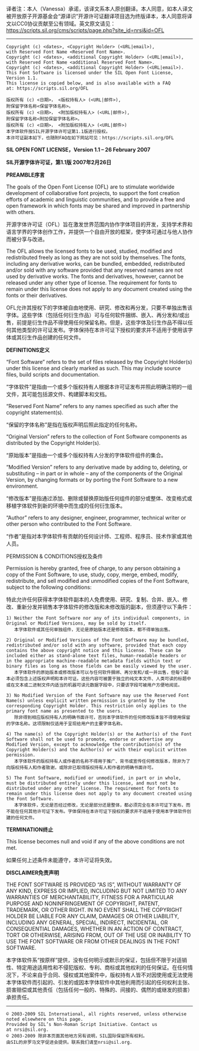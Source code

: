 译者注：本人（Vanessa）承诺，该译文系本人原创翻译。本人同意，如本人译文被开放原子开源基金会“源译识”开源许可证翻译项目选为终版译本，本人同意将译文以CC0协议贡献至公有领域。英文原文请见：https://scripts.sil.org/cms/scripts/page.php?site_id=nrsi&id=OFL

______________________________




```
Copyright (c) <dates>, <Copyright Holder> (<URL|email>),
with Reserved Font Name <Reserved Font Name>.
Copyright (c) <dates>, <additional Copyright Holder> (<URL|email>),
with Reserved Font Name <additional Reserved Font Name>.
Copyright (c) <dates>, <additional Copyright Holder> (<URL|email>).
This Font Software is licensed under the SIL Open Font License, Version 1.1.
This license is copied below, and is also available with a FAQ at: https://scripts.sil.org/OFL
 
版权所有 (c) <日期>， <版权持有人> (<URL|邮件>),
附保留字体名称<保留字体名称>。
版权所有 (c) <日期>， <附加版权持有人> (<URL|邮件>),
附保留字体名称<附加保留字体名称>。
版权所有 (c) <日期>， <附加版权持有人> (<URL|邮件>)
本字体软件按SIL开源字体许可证第1.1版进行授权。
本许可证副本如下，也随附FAQ在如下网站可见：https://scripts.sil.org/OFL
```


 **SIL OPEN FONT LICENSE，Version 1.1 – 26 February 2007**

 **SIL开源字体许可证，第1.1版 2007年2月26日** 

 **PREAMBLE序言** 

The goals of the Open Font License (OFL) are to stimulate worldwide development of collaborative font projects, to support the font creation efforts of academic and linguistic communities, and to provide a free and open framework in which fonts may be shared and improved in partnership with others.

开源字体许可证（OFL）旨在激发世界范围内协作字体项目的开发，支持学术界和语言学界的字体创作工作，并提供一个自由开放的框架，使字体可通过与他人协作而被分享与改进。

The OFL allows the licensed fonts to be used, studied, modified and redistributed freely as long as they are not sold by themselves. The fonts, including any derivative works, can be bundled, embedded, redistributed and/or sold with any software provided that any reserved names are not used by derivative works. The fonts and derivatives, however, cannot be released under any other type of license. The requirement for fonts to remain under this license does not apply to any document created using the fonts or their derivatives.

OFL允许其授权下的字体被自由地使用、研究、修改和再分发，只要不单独出售该字体。这些字体（包括任何衍生作品）可与任何软件捆绑、嵌入、再分发和/或出售，前提是衍生作品不得使用任何保留名称。但是，这些字体及衍生作品不得以任何其他类型的许可证发布。字体保持在本许可证下授权的要求并不适用于使用该字体或其衍生作品创建的任何文件。

 **DEFINITIONS定义** 

“Font Software” refers to the set of files released by the Copyright Holder(s) under this license and clearly marked as such. This may include source files, build scripts and documentation.

“字体软件”是指由一个或多个版权持有人根据本许可证发布并照此明确注明的一组文件，其可能包括源文件、构建脚本和文档。

“Reserved Font Name” refers to any names specified as such after the copyright statement(s).

“保留的字体名称”是指在版权声明后照此指定的任何名称。

“Original Version” refers to the collection of Font Software components as distributed by the Copyright Holder(s).

“原始版本”是指由一个或多个版权持有人分发的字体软件组件的集合。

“Modified Version” refers to any derivative made by adding to, deleting, or substituting – in part or in whole – any of the components of the Original Version, by changing formats or by porting the Font Software to a new environment.

“修改版本”是指通过添加、删除或替换原始版任何组件的部分或整体、改变格式或移植字体软件到新的环境中而生成的任何衍生版本。

“Author” refers to any designer, engineer, programmer, technical writer or other person who contributed to the Font Software.

“作者”是指对本字体软件有贡献的任何设计师、工程师、程序员、技术作家或其他人员。

PERMISSION & CONDITIONS授权及条件

Permission is hereby granted, free of charge, to any person obtaining a copy of the Font Software, to use, study, copy, merge, embed, modify, redistribute, and sell modified and unmodified copies of the Font Software, subject to the following conditions:

特此允许任何获得本字体软件副本的人免费使用、研究、复制、合并、嵌入、修改、重新分发并销售本字体软件的修改版和未修改版的副本，但须遵守以下条件：


```
1) Neither the Font Software nor any of its individual components, in Original or Modified Versions, may be sold by itself.
   本字体软件或其任何单独组件，无论是原始版本还是修改版本，都不得单独出售。

2) Original or Modified Versions of the Font Software may be bundled, redistributed and/or sold with any software, provided that each copy contains the above copyright notice and this license. These can be included either as stand-alone text files, human-readable headers or in the appropriate machine-readable metadata fields within text or binary files as long as those fields can be easily viewed by the user.
   本字体软件的原始版本或修改版本可以与任何软件捆绑、再分发和/或一并出售，但每个副本必须包含上述版权声明和本许可证。这些内容可被置于独立的纯文本文件、人类可读的标题中或在文本或二进制文件内适当的机器可读元数据字段中，只要该字段可被用户方便地阅览。

3) No Modified Version of the Font Software may use the Reserved Font Name(s) unless explicit written permission is granted by the corresponding Copyright Holder. This restriction only applies to the primary font name as presented to the users.
   除非得到相应版权持有人的明确书面许可，否则本字体软件的任何修改版本皆不得使用保留的字体名称。这项限制仅适用于呈现给用户的主要字体名称。

4) The name(s) of the Copyright Holder(s) or the Author(s) of the Font Software shall not be used to promote, endorse or advertise any Modified Version, except to acknowledge the contribution(s) of the Copyright Holder(s) and the Author(s) or with their explicit written permission.
   本字体软件的版权持有人或作者的名称不得用于推广、背书或宣传任何修改版本，除非为了向版权持有人和作者致谢，或除非已取得版权持有人和作者的明确书面许可。

5) The Font Software, modified or unmodified, in part or in whole, must be distributed entirely under this license, and must not be distributed under any other license. The requirement for fonts to remain under this license does not apply to any document created using the Font Software.
   本字体软件，无论是否经过修改，无论是部分还是整体，都必须完全在本许可证下发布，而不能在任何其他许可证下发布。字体保持在本许可证下授权的要求并不适用于使用本字体软件创建的任何文件。
```


 **TERMINATION终止** 

This license becomes null and void if any of the above conditions are not met.

如果任何上述条件未能遵守，本许可证将失效。

 **DISCLAIMER免责声明** 

THE FONT SOFTWARE IS PROVIDED “AS IS”, WITHOUT WARRANTY OF ANY KIND, EXPRESS OR IMPLIED, INCLUDING BUT NOT LIMITED TO ANY WARRANTIES OF MERCHANTABILITY, FITNESS FOR A PARTICULAR PURPOSE AND NONINFRINGEMENT OF COPYRIGHT, PATENT, TRADEMARK, OR OTHER RIGHT. IN NO EVENT SHALL THE COPYRIGHT HOLDER BE LIABLE FOR ANY CLAIM, DAMAGES OR OTHER LIABILITY, INCLUDING ANY GENERAL, SPECIAL, INDIRECT, INCIDENTAL, OR CONSEQUENTIAL DAMAGES, WHETHER IN AN ACTION OF CONTRACT, TORT OR OTHERWISE, ARISING FROM, OUT OF THE USE OR INABILITY TO USE THE FONT SOFTWARE OR FROM OTHER DEALINGS IN THE FONT SOFTWARE.

本字体软件系“按原样”提供，没有任何明示或默示的保证，包括但不限于对适销性、特定用途适用性和不侵犯版权、专利、商标或其他权利的任何保证。在任何情况下，不论来自于合同、侵权或其他案件中，版权持有人皆不对因使用或无法使用本字体软件而引起的、引发的或因本字体软件中其他利用而引起的任何权利主张、损害赔偿或其他责任（包括任何一般的、特殊的、间接的、偶然的或继发的损害）承担责任。




_______________________________________________


```
© 2003-2009 SIL International, all rights reserved, unless otherwise noted elsewhere on this page.
Provided by SIL’s Non-Roman Script Initiative. Contact us at nrsi@sil.org.
© 2003-2009 除非本页面其他地方另有说明，SIL国际保留所有权利。
由SIL的非罗马文字促进会提供。联系我们请至nrsi@sil.org.
```
